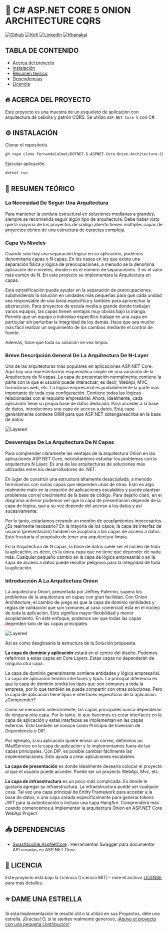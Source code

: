 # 🦄 C# ASP.NET CORE 5 ONION ARCHITECTURE CQRS

[![Github][github-shield]][github-url]
[![Kofi][kofi-shield]][kofi-url]
[![LinkedIn][linkedin-shield]][linkedin-url]
[![Khanakat][khanakat-shield]][khanakat-url]

## TABLA DE CONTENIDO

* [Acerca del proyecto](#acerca-del-proyecto)
* [Instalación](#instalación)
* [Resumen teórico](#resumen-teórico)
* [Dependencias](#dependencias)
* [Licencia](#licencia)

## 🔥 ACERCA DEL PROYECTO

Este proyecto es una muestra de un esqueleto de aplicación con arquitectura de cebolla y patrón CQRS. Se utilizo ``ASP.NET Core 5`` con C#.

## ⚙️ INSTALACIÓN

Clonar el repositorio.

```bash
gh repo clone FernandoCalmet/DOTNET-5-ASPNET-Core-Onion-Architecture-CQRS
```

Ejecutar aplicación.

```bash
dotnet run
```

## 📓 RESUMEN TEÓRICO

### La Necesidad De Seguir Una Arquitectura

Para mantener la cordura estructural en soluciones medianas a grandes, siempre se recomienda seguir algún tipo de arquitectura. Debe haber visto que la mayoría de los proyectos de código abierto tienen múltiples capas de proyectos dentro de una estructura de carpetas compleja.

### Capa Vs Niveles

Cuando solo hay una separación lógica en su aplicación, podemos denominarla capas o N capas. En los casos en los que existe una separación física y lógica de preocupaciones, a menudo se la denomina aplicación de n niveles, donde n es el número de separaciones. 3 es el valor más común de N. En este proyecto se implementara la Arquitectura en capas.

Esta estratificación puede ayudar en la separación de preocupaciones, subdividiendo la solución en unidades más pequeñas para que cada unidad sea responsable de una tarea específica y también para aprovechar la abstracción. Para proyectos de escala media a grande donde trabajan varios equipos, las capas tienen ventajas muy obvias bajo la manga. Permite que un equipo o individuo específico trabaje en una capa en particular sin perturbar la integridad de los demás. Hace que sea mucho más fácil realizar un seguimiento de los cambios mediante el control de fuente.

Además, hace que toda su solución se vea limpia.

### Breve Descripción General De La Arquitectura De N-Layer

Una de las arquitecturas más populares en aplicaciones ASP.NET Core. Aquí hay una representación esquemática simple de una variación de la Arquitectura de N capas. La capa de presentación normalmente contiene la parte con la que el usuario puede interactuar, es decir, WebApi, MVC, formularios web, etc. La lógica empresarial es probablemente la parte más importante de toda esta configuración. Contiene todas las lógicas relacionadas con el requisito empresarial. Ahora, idealmente, cada aplicación tiene su propia base de datos dedicada. Para acceder a la base de datos, introducimos una capa de acceso a datos. Esta capa generalmente contiene ORM para que ASP.NET obtenga/escriba en la base de datos.

![Layered](.img/layered.png)

### Desventajas De La Arquitectura De N Capas

Para comprender claramente las ventajas de la arquitectura Onion en las aplicaciones ASP.NET Core, necesitaremos estudiar los problemas con la arquitectura N Layer. Es una de las arquitecturas de soluciones más utilizadas entre los desarrolladores de .NET.

En lugar de construir una estructura altamente desacoplada, a menudo terminamos con varias capas que dependen unas de otras. Esto es algo realmente malo en la creación de aplicaciones escalables y puede plantear problemas con el crecimiento de la base de código. Para dejarlo claro, en el diagrama anterior podemos ver que la capa de presentación depende de la capa de lógica, que a su vez depende del acceso a los datos y así sucesivamente.

Por lo tanto, estaríamos creando un montón de acoplamientos innecesarios. ¿Es realmente necesario? En la mayoría de los casos, la capa de interfaz de usuario (presentación) también se acoplaría a las capas de acceso a datos. Esto frustraría el propósito de tener una arquitectura limpia.

En la Arquitectura de N capas, la base de datos suele ser el núcleo de toda la aplicación, es decir, es la única capa que no tiene que depender de nada más. Cualquier pequeño cambio en la capa de lógica empresarial o en la capa de acceso a datos puede resultar peligroso para la integridad de toda la aplicación.

### Introducción A La Arquitectura Onion

La arquitectura Onion, presentada por Jeffrey Palermo, supera los problemas de la arquitectura en capas con gran facilidad. Con Onion Architecture, el cambio de juego es que la capa de dominio (entidades y reglas de validación que son comunes al caso comercial) está en el núcleo de toda la aplicación. Esto significa mayor flexibilidad y menor acoplamiento. En este enfoque, podemos ver que todas las capas dependen solo de las capas principales.

![Layered](.img/onion.png)

Así es como desglosaría la estructura de la Solución propuesta.

**La capa de dominio y aplicación** estará en el centro del diseño. Podemos referirnos a estas capas en Core Layers. Estas capas no dependerán de ninguna otra capa.

La capa de dominio generalmente contiene entidades y lógica empresarial. La capa de aplicación tendría interfaces y tipos. La principal diferencia es que la capa de dominio tendrá los tipos que son comunes a toda la empresa, por lo que también se puede compartir con otras soluciones. Pero la capa de aplicación tiene tipos e interfaces específicos de la aplicación. ¿Comprender?

Como se mencionó anteriormente, las capas principales nunca dependerán de ninguna otra capa. Por lo tanto, lo que hacemos es crear interfaces en la capa de aplicación y estas interfaces se implementan en las capas externas. Esto también se conoce como Principio de Inversión de Dependencia o DIP.

Por ejemplo, si su aplicación quiere enviar un correo, definimos un IMailService en la capa de aplicación y lo implementamos fuera de las capas principales. Con DIP, es posible cambiar fácilmente las implementaciones. Esto ayuda a crear aplicaciones escalables.

**La capa de presentación** es donde idealmente desearía colocar el proyecto al que el usuario puede acceder. Puede ser un proyecto WebApi, Mvc, etc.

**La capa de infraestructura** es un poco más complicada. Es donde le gustaría agregar su infraestructura. La infraestructura puede ser cualquier cosa. Tal vez una capa principal de Entity Framework para acceder a la base de datos, o una capa creada específicamente para generar tokens JWT para la autenticación o incluso una capa Hangfire. Comprenderá más cuando comencemos a implementar la arquitectura Onion en ASP.NET Core WebApi Project.

## 📥 DEPENDENCIAS

- [Swashbuckle.AspNetCore](https://www.nuget.org/packages/Swashbuckle.AspNetCore/) : Herramientas Swagger para documentar API creadas en ASP.NET Core.

## 📄 LICENCIA

Este proyecto está bajo la Licencia (Licencia MIT) - mire el archivo [LICENSE](LICENSE) para más detalles.

## ⭐️ DAME UNA ESTRELLA

Si esta Implementación le resultó útil o la utilizó en sus Proyectos, déle una estrella. ¡Gracias! O, si te sientes realmente generoso, [¡Apoye el proyecto con una pequeña contribución!](https://ko-fi.com/fernandocalmet).

<!--- reference style links --->
[github-shield]: https://img.shields.io/badge/-@fernandocalmet-%23181717?style=flat-square&logo=github
[github-url]: https://github.com/fernandocalmet
[kofi-shield]: https://img.shields.io/badge/-@fernandocalmet-%231DA1F2?style=flat-square&logo=kofi&logoColor=ff5f5f
[kofi-url]: https://ko-fi.com/fernandocalmet
[linkedin-shield]: https://img.shields.io/badge/-fernandocalmet-blue?style=flat-square&logo=Linkedin&logoColor=white&link=https://www.linkedin.com/in/fernandocalmet
[linkedin-url]: https://www.linkedin.com/in/fernandocalmet
[khanakat-shield]: https://img.shields.io/badge/khanakat.com-brightgreen?style=flat-square
[khanakat-url]: https://khanakat.com
